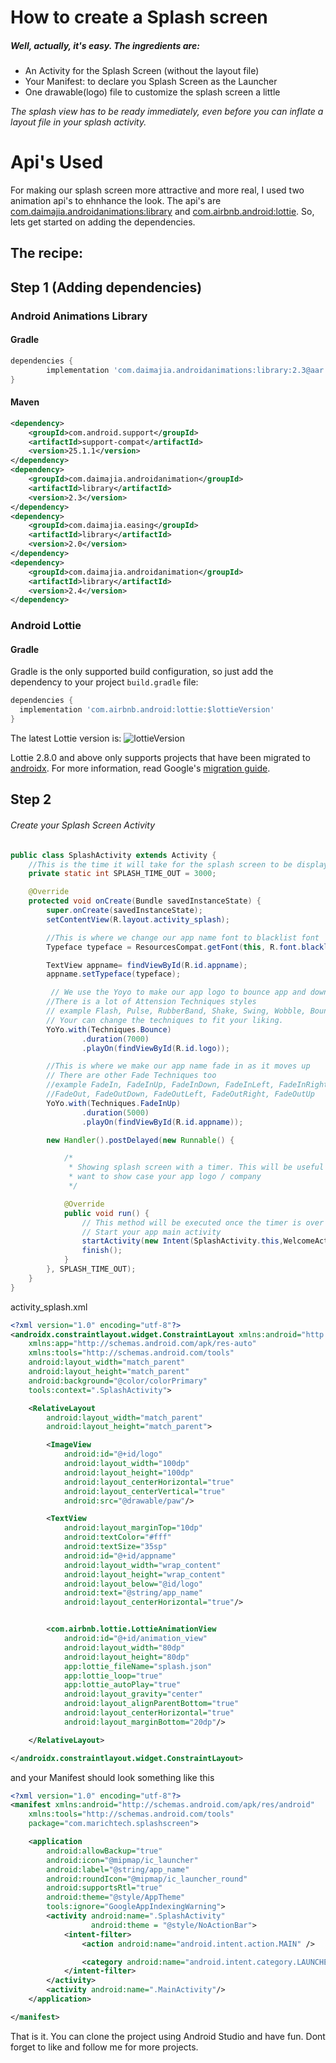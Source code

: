 # How to create a Splash screen

##### Well, actually, it's easy. The ingredients are:

* An Activity for the Splash Screen (without the layout file)
* Your Manifest: to declare you Splash Screen as the Launcher
* One drawable(logo) file to customize the splash screen a little

 *The splash view has to be ready immediately, even before you can inflate a layout file in your splash activity.*


# Api's Used

For making our splash screen more attractive and more real, I used two animation api's to ehnhance the look. The api's are [com.daimajia.androidanimations:library](https://github.com/daimajia/AnimationEasingFunctions) and [com.airbnb.android:lottie](https://github.com/airbnb/lottie-android). So, lets get started on adding the dependencies.

## The recipe:

## Step 1 (Adding dependencies)
### Android Animations Library
#### Gradle
```groovy
dependencies {
        implementation 'com.daimajia.androidanimations:library:2.3@aar'
}
```
#### Maven

```xml
<dependency>
    <groupId>com.android.support</groupId>
    <artifactId>support-compat</artifactId>
    <version>25.1.1</version>
</dependency>
<dependency>
    <groupId>com.daimajia.androidanimation</groupId>
    <artifactId>library</artifactId>
    <version>2.3</version>
</dependency>
<dependency>
    <groupId>com.daimajia.easing</groupId>
    <artifactId>library</artifactId>
    <version>2.0</version>
</dependency>
<dependency>
    <groupId>com.daimajia.androidanimation</groupId>
    <artifactId>library</artifactId>
    <version>2.4</version>
</dependency>
```
### Android Lottie
#### Gradle
Gradle is the only supported build configuration, so just add the dependency to your project `build.gradle` file:

```groovy
dependencies {
  implementation 'com.airbnb.android:lottie:$lottieVersion'
}
```
The latest Lottie version is:
![lottieVersion](https://maven-badges.herokuapp.com/maven-central/com.airbnb.android/lottie/badge.svg)

Lottie 2.8.0 and above only supports projects that have been migrated to [androidx](https://developer.android.com/jetpack/androidx/). For more information, read Google's [migration guide](https://developer.android.com/jetpack/androidx/migrate).

## Step 2

###### Create your Splash Screen Activity

```java
public class SplashActivity extends Activity {
    //This is the time it will take for the splash screen to be displayed
    private static int SPLASH_TIME_OUT = 3000;

    @Override
    protected void onCreate(Bundle savedInstanceState) {
        super.onCreate(savedInstanceState);
        setContentView(R.layout.activity_splash);

        //This is where we change our app name font to blacklist font
        Typeface typeface = ResourcesCompat.getFont(this, R.font.blacklist);

        TextView appname= findViewById(R.id.appname);
        appname.setTypeface(typeface);

         // We use the Yoyo to make our app logo to bounce app and down.
        //There is a lot of Attension Techniques styles
        // example Flash, Pulse, RubberBand, Shake, Swing, Wobble, Bounce, Tada, StandUp, Wave.
        // Your can change the techniques to fit your liking.
        YoYo.with(Techniques.Bounce)
                .duration(7000)
                .playOn(findViewById(R.id.logo));

        //This is where we make our app name fade in as it moves up
        // There are other Fade Techniques too
        //example FadeIn, FadeInUp, FadeInDown, FadeInLeft, FadeInRight
        //FadeOut, FadeOutDown, FadeOutLeft, FadeOutRight, FadeOutUp
        YoYo.with(Techniques.FadeInUp)
                .duration(5000)
                .playOn(findViewById(R.id.appname));

        new Handler().postDelayed(new Runnable() {

            /*
             * Showing splash screen with a timer. This will be useful when you
             * want to show case your app logo / company
             */

            @Override
            public void run() {
                // This method will be executed once the timer is over
                // Start your app main activity
                startActivity(new Intent(SplashActivity.this,WelcomeActivity.class));
                finish();
            }
        }, SPLASH_TIME_OUT);
    }
}

```

activity_splash.xml

```xml
<?xml version="1.0" encoding="utf-8"?>
<androidx.constraintlayout.widget.ConstraintLayout xmlns:android="http://schemas.android.com/apk/res/android"
    xmlns:app="http://schemas.android.com/apk/res-auto"
    xmlns:tools="http://schemas.android.com/tools"
    android:layout_width="match_parent"
    android:layout_height="match_parent"
    android:background="@color/colorPrimary"
    tools:context=".SplashActivity">

    <RelativeLayout
        android:layout_width="match_parent"
        android:layout_height="match_parent">

        <ImageView
            android:id="@+id/logo"
            android:layout_width="100dp"
            android:layout_height="100dp"
            android:layout_centerHorizontal="true"
            android:layout_centerVertical="true"
            android:src="@drawable/paw"/>

        <TextView
            android:layout_marginTop="10dp"
            android:textColor="#fff"
            android:textSize="35sp"
            android:id="@+id/appname"
            android:layout_width="wrap_content"
            android:layout_height="wrap_content"
            android:layout_below="@id/logo"
            android:text="@string/app_name"
            android:layout_centerHorizontal="true"/>


        <com.airbnb.lottie.LottieAnimationView
            android:id="@+id/animation_view"
            android:layout_width="80dp"
            android:layout_height="80dp"
            app:lottie_fileName="splash.json"
            app:lottie_loop="true"
            app:lottie_autoPlay="true"
            android:layout_gravity="center"
            android:layout_alignParentBottom="true"
            android:layout_centerHorizontal="true"
            android:layout_marginBottom="20dp"/>

    </RelativeLayout>

</androidx.constraintlayout.widget.ConstraintLayout>

```

and your Manifest should look something like this

```xml
<?xml version="1.0" encoding="utf-8"?>
<manifest xmlns:android="http://schemas.android.com/apk/res/android"
    xmlns:tools="http://schemas.android.com/tools"
    package="com.marichtech.splashscreen">

    <application
        android:allowBackup="true"
        android:icon="@mipmap/ic_launcher"
        android:label="@string/app_name"
        android:roundIcon="@mipmap/ic_launcher_round"
        android:supportsRtl="true"
        android:theme="@style/AppTheme"
        tools:ignore="GoogleAppIndexingWarning">
        <activity android:name=".SplashActivity"
                  android:theme = "@style/NoActionBar">
            <intent-filter>
                <action android:name="android.intent.action.MAIN" />

                <category android:name="android.intent.category.LAUNCHER" />
            </intent-filter>
        </activity>
        <activity android:name=".MainActivity"/>
    </application>

</manifest>
```


That is it. You can clone the project using Android Studio and have fun. 
Dont forget to like and follow me for more projects.

